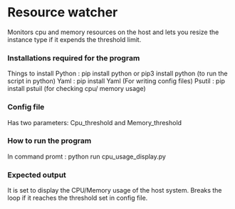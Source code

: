 # Resource watcher

Monitors cpu and memory resources on the host and lets you resize the instance type if it expends the threshold limit.

### Installations required for the program  

Things to install
Python : pip install python or pip3 install python (to run the script in python)
Yaml   : pip install Yaml (For writing config files)
Psutil : pip install pstuil (for checking cpu/ memory usage)

### Config file

Has two parameters: Cpu_threshold and Memory_threshold

### How to run the program 

In command promt : python run cpu_usage_display.py  

### Expected output

It is set to display the CPU/Memory usage of the host system.
Breaks the loop if it reaches the threshold set in config file. 